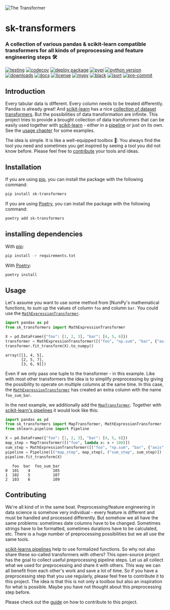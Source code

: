 ![The Transformer](https://raw.githubusercontent.com/chrislemke/sk-transformers/master/docs/assets/images/image.png)

# sk-transformers
### A collection of various pandas & scikit-learn compatible transformers for all kinds of preprocessing and feature engineering steps 🛠

[![testing](https://github.com/chrislemke/sk-transformers/actions/workflows/testing.yml/badge.svg?branch=main)](https://github.com/chrislemke/sk-transformers/actions/workflows/testing.yml)
[![codecov](https://codecov.io/github/chrislemke/sk-transformers/branch/main/graph/badge.svg?token=LJLXQXX6M8)](https://codecov.io/github/chrislemke/sk-transformers)
[![deploy package](https://github.com/chrislemke/sk-transformers/actions/workflows/deploy-package.yml/badge.svg)](https://github.com/chrislemke/sk-transformers/actions/workflows/deploy-package.yml)
[![pypi](https://img.shields.io/pypi/v/sk-transformers)](https://pypi.org/project/sk-transformers/)
[![python version](https://img.shields.io/pypi/pyversions/sk-transformers?logo=python&logoColor=yellow)](https://www.python.org/)
[![downloads](https://img.shields.io/pypi/dm/sk-transformers)](https://pypistats.org/packages/sk-transformers)
[![docs](https://img.shields.io/badge/docs-mkdoks%20material-blue)](https://chrislemke.github.io/sk-transformers/)
[![license](https://img.shields.io/github/license/chrislemke/sk-transformers)](https://github.com/chrislemke/sk-transformers/blob/main/LICENSE)
[![mypy](http://www.mypy-lang.org/static/mypy_badge.svg)](https://github.com/python/mypy)
[![black](https://img.shields.io/badge/code%20style-black-000000.svg)](https://github.com/psf/black)
[![isort](https://img.shields.io/badge/%20imports-isort-%231674b1?style=flat&labelColor=ef8336)](https://github.com/PyCQA/isort)
[![pre-commit](https://img.shields.io/badge/pre--commit-enabled-brightgreen?logo=pre-commit&logoColor=white)](https://github.com/pre-commit/pre-commit)
## Introduction
Every tabular data is different. Every column needs to be treated differently. Pandas is already great! And [scikit-learn](https://scikit-learn.org/stable/index.html) has a nice [collection of dataset transformers](https://scikit-learn.org/stable/data_transforms.html). But the possibilities of data transformation are infinite. This project tries to provide a brought collection of data transformers that can be easily used together with [scikit-learn](https://scikit-learn.org/stable/index.html) - either in a [pipeline](https://scikit-learn.org/stable/modules/generated/sklearn.pipeline.Pipeline.html) or just on its own. See the [usage chapter](#usage) for some examples.

The idea is simple. It is like a well-equipped toolbox 🧰: You always find the tool you need and sometimes you get inspired by seeing a tool you did not know before. Please feel free to [contribute](https://chrislemke.github.io/sk-transformers/CONTRIBUTING/) your tools and ideas.

## Installation
If you are using [pip](https://pip.pypa.io/en/stable/), you can install the package with the following command:
```bash
pip install sk-transformers
```

If you are using [Poetry](https://python-poetry.org/), you can install the package with the following command:
```bash
poetry add sk-transformers
```

## installing dependencies
With [pip](https://pip.pypa.io/en/stable/):
```bash
pip install -r requirements.txt
```

With [Poetry](https://python-poetry.org/):
```bash
poetry install
```

## Usage
Let's assume you want to use some method from [NumPy's mathematical functions, to sum up the values of column `foo` and column `bar`. You could
use the [`MathExpressionTransformer`](https://chrislemke.github.io/sk-transformers/number_transformer-reference/#sk-transformers.transformer.number_transformer.MathExpressionTransformer).
```python
import pandas as pd
from sk_transformers import MathExpressionTransformer

X = pd.DataFrame({"foo": [1, 2, 3], "bar": [4, 5, 6]})
transformer = MathExpressionTransformer([("foo", "np.sum", "bar", {"axis": 0})])
transformer.fit_transform(X).to_numpy()
```
```
array([[1, 4, 5],
       [2, 5, 7],
       [3, 6, 9]])
```
Even if we only pass one tuple to the transformer - in this example. Like with most other transformers the idea is to simplify preprocessing by giving the possibility to operate on multiple columns at the same time. In this case, the [`MathExpressionTransformer`](https://chrislemke.github.io/sk-transformers/number_transformer-reference/#sk-transformers.transformer.number_transformer.MathExpressionTransformer) has created an extra column with the name `foo_sum_bar`.

In the next example, we additionally add the [`MapTransformer`](https://chrislemke.github.io/sk-transformers/generic_transformer-reference/#sk_transformers.transformer.generic_transformer.MapTransformer).
Together with [scikit-learn's pipelines](https://scikit-learn.org/stable/modules/compose.html#combining-estimators) it would look like this:
```python
import pandas as pd
from sk_transformers import MapTransformer, MathExpressionTransformer
from sklearn.pipeline import Pipeline

X = pd.DataFrame({"foo": [1, 2, 3], "bar": [4, 5, 6]})
map_step = MapTransformer([("foo", lambda x: x + 100)])
sum_step = MathExpressionTransformer([("foo", "np.sum", "bar", {"axis": 0})])
pipeline = Pipeline([("map_step", map_step), ("sum_step", sum_step)])
pipeline.fit_transform(X)
```

```
   foo  bar  foo_sum_bar
0  101    4          105
1  102    5          107
2  103    6          109
```

## Contributing
We're all kind of in the same boat. Preprocessing/feature engineering in data science is somehow very individual - every feature is different and must be handled and processed differently. But somehow we all have the same problems: sometimes date columns have to be changed. Sometimes strings have to be formatted, sometimes durations have to be calculated, etc. There is a huge number of preprocessing possibilities but we all use the same tools.

[scikit-learns pipelines](https://scikit-learn.org/stable/modules/generated/sklearn.pipeline.Pipeline.html) help to use formalized functions. So why not also share these so-called transformers with others? This open-source project has the goal to collect useful preprocessing pipeline steps. Let us all collect what we used for preprocessing and share it with others. This way we can all benefit from each other's work and save a lot of time. So if you have a preprocessing step that you use regularly, please feel free to contribute it to this project. The idea is that this is not only a toolbox but also an inspiration for what is possible. Maybe you have not thought about this preprocessing step before.

Please check out the [guide](https://chrislemke.github.io/sk-transformers/CONTRIBUTING/) on how to contribute to this project.
